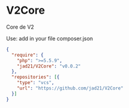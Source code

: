 # V2Core
Core de V2

Use:
add in your file composer.json
```json
{  
  "require": {
    "php": ">=5.5.9",
    "jad21/V2Core": "v0.0.2"
  },
  "repositories": [{
    "type": "vcs",
    "url": "https://github.com/jad21/V2Core"
  }]
}
```
